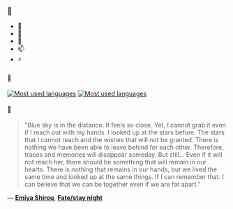 ### 👋

- 🔭
- 🌱
- 💬
- 📫
- ⚡

#### 🧏

[![Most used languages](https://github-readme-stats-aynah.vercel.app/api/top-langs/?username=aynh&theme=solarized-dark&langs_count=6&layout=compact&hide_title=true)](https://github.com/anuraghazra/github-readme-stats#gh-dark-mode-only)
[![Most used languages](https://github-readme-stats-aynah.vercel.app/api/top-langs/?username=aynh&theme=solarized-light&langs_count=6&layout=compact&hide_title=true)](https://github.com/anuraghazra/github-readme-stats#gh-light-mode-only)

#### 💬

> "Blue sky is in the distance. It feels so close. Yet, I cannot grab it even if I reach out with my hands. I looked up at the stars before. The stars that I cannot reach and the wishes that will not be granted. There is nothing we have been able to leave behind for each other. Therefore, traces and memories will disappear someday. But still... Even if it will not reach her, there should be something that will remain in our hearts. There is nothing that remains in our hands, but we lived the same time and looked up at the same things. If I can remember that. I can believe that we can be together even if we are far apart."

&mdash; [**Emiya Shirou**](https://myanimelist.net/character.php?q=Emiya%20Shirou&cat=character), [**Fate/stay night**](https://myanimelist.net/search/all?q=Fate%2Fstay%20night&cat=all)
